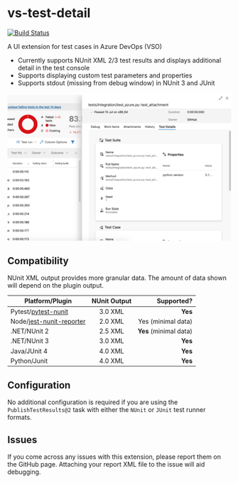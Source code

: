 # vs-test-detail

[![Build Status](https://dev.azure.com/AnthonyShaw/vs-test-detail/_apis/build/status/tonybaloney.vs-test-detail?branchName=master)](https://dev.azure.com/AnthonyShaw/vs-test-detail/_build/latest?definitionId=6&branchName=master)

A UI extension for test cases in Azure DevOps (VSO)

* Currently supports NUnit XML 2/3 test results and displays additional detail in the test console
* Supports displaying custom test parameters and properties
* Supports stdout (missing from debug window) in NUnit 3 and JUnit

![](images/screenshot.png)

## Compatibility

NUnit XML output provides more granular data. The amount of data shown will depend on the plugin output.

| Platform/Plugin      | NUnit Output           | Supported?  |
| -------------------- |:-----------------:| -----:|
| Pytest/[pytest-nunit](https://pypi.org/project/pytest-nunit/)  | 3.0 XML | **Yes** |
| Node/[jest-nunit-reporter](https://www.npmjs.com/package/jest-nunit-reporter) | 2.0 XML      |   Yes  (minimal data) |
| .NET/NUnit 2                        | 2.5 XML      |   **Yes** (minimal data) |
| .NET/NUnit 3                        | 3.0 XML      |   **Yes**  |
| Java/JUnit 4                        | 4.0 XML      |   **Yes**  |
| Python/Junit                         | 4.0 XML      |   **Yes**  |

## Configuration

No additional configuration is required if you are using the `PublishTestResults@2` task with either the `NUnit` or `JUnit` test runner formats.

## Issues

If you come across any issues with this extension, please report them on the GitHub page. Attaching your report XML file to the issue will aid debugging.
